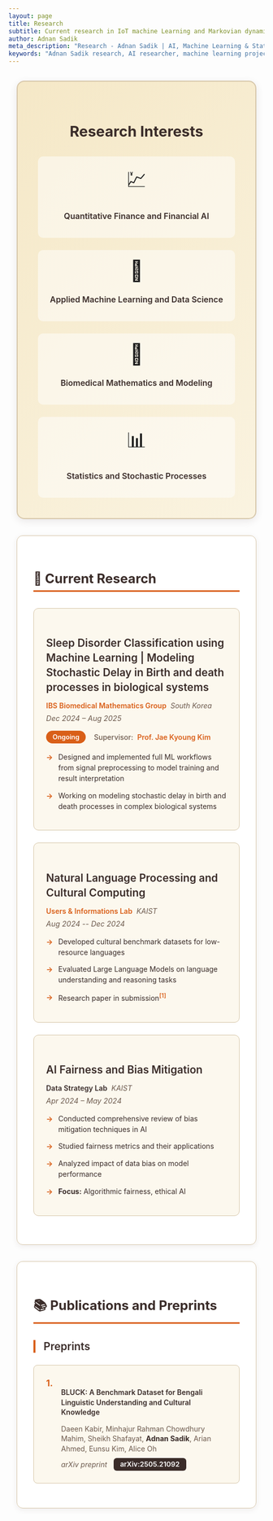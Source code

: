 ```yaml
---
layout: page
title: Research
subtitle: Current research in IoT machine Learning and Markovian dynamics.
author: Adnan Sadik
meta_description: "Research - Adnan Sadik | AI, Machine Learning & Statistical Learning projects in sleep disorder classification and LLM evaluation"
keywords: "Adnan Sadik research, AI researcher, machine learning projects, data scientist, statistical learning, KAIST research"
---
```


<div class="research-container">

<div class="interests-overview-card">
<h2>Research Interests</h2>
<div class="interests-grid">
<div class="interest-area">
<div class="interest-icon">💹</div>
<h3>Quantitative Finance and Financial AI</h3>
</div>
<div class="interest-area">
<div class="interest-icon">🔬</div>
<h3>Applied Machine Learning and Data Science</h3>
</div>
<div class="interest-area">
<div class="interest-icon">🧬</div>
<h3>Biomedical Mathematics and Modeling</h3>
</div>
<div class="interest-area">
<div class="interest-icon">📊</div>
<h3>Statistics and Stochastic Processes</h3>
</div>
</div>
</div>

<div class="current-research-card">
<h2>🔬 Current Research</h2>

<div class="research-project">
<div class="project-header">
<h3>Sleep Disorder Classification using Machine Learning | Modeling Stochastic Delay in Birth and death processes in biological systems</h3>
<div class="institution">
<a href="https://www.ibs.re.kr/bimag/" class="institution-link">IBS Biomedical Mathematics Group</a>
<span class="location">South Korea</span>
</div>
<span class="duration">Dec 2024 – Aug 2025</span>
</div>
<div class="project-details">
<div class="status-badge ongoing">Ongoing</div>
<div class="supervisor">
<span class="supervisor-label">Supervisor:</span>
<a href="https://mathsci.kaist.ac.kr/~jaekkim/" class="supervisor-link">Prof. Jae Kyoung Kim</a>
</div>
</div>
<div class="project-content">
<ul class="research-highlights">
<li>Designed and implemented full ML workflows from signal preprocessing to model training and result interpretation</li>
<li>Working on modeling stochastic delay in birth and death processes in complex biological systems</li>
</ul>
</div>
</div>

<div class="research-project">
<div class="project-header">
<h3>Natural Language Processing and Cultural Computing</h3>
<div class="institution">
<a href="https://uilab.kr/" class="institution-link">Users & Informations Lab</a>
<span class="location">KAIST</span>
</div>
<span class="duration">Aug 2024 -- Dec 2024</span>
</div>
<div class="project-content">
<ul class="research-highlights">
<li>Developed cultural benchmark datasets for low-resource languages</li>
<li>Evaluated Large Language Models on language understanding and reasoning tasks</li>
<li>Research paper in submission<sup><a href="#preprint-1" class="ref-link">[1]</a></sup></li>
</ul>
</div>
</div>

<div class="research-project">
<div class="project-header">
<h3>AI Fairness and Bias Mitigation</h3>
<div class="institution">
<span class="institution-name">Data Strategy Lab</span>
<span class="location">KAIST</span>
</div>
<span class="duration">Apr 2024 – May 2024</span>
</div>
<div class="project-content">
<ul class="research-highlights">
<li>Conducted comprehensive review of bias mitigation techniques in AI</li>
<li>Studied fairness metrics and their applications</li>
<li>Analyzed impact of data bias on model performance</li>
<li><strong>Focus:</strong> Algorithmic fairness, ethical AI</li>
</ul>
</div>
</div>

</div>

<div class="publications-card">
<h2>📚 Publications and Preprints</h2>

<div class="publications-section">
<h3>Preprints</h3>
<div class="publication-item" id="preprint-1">
<div class="pub-number">1.</div>
<div class="pub-content">
<h4>BLUCK: A Benchmark Dataset for Bengali Linguistic Understanding and Cultural Knowledge</h4>
<div class="authors">
Daeen Kabir, Minhajur Rahman Chowdhury Mahim, Sheikh Shafayat, <strong>Adnan Sadik</strong>, Arian Ahmed, Eunsu Kim, Alice Oh
</div>
<div class="pub-venue">
<em>arXiv preprint</em>
<a href="https://arxiv.org/abs/2505.21092" class="arxiv-link" target="_blank">arXiv:2505.21092</a>
</div>
</div>
</div>
</div>

</div>

</div>

<style>
/* Research Page Styling */
.research-container {
  max-width: 1000px;
  margin: 0 auto;
  padding: 1rem;
}

.interests-overview-card {
  background: linear-gradient(135deg, #F5E8C7 0%, #FAF3E0 100%);
  border: 2px solid #D6C6A9;
  border-radius: 15px;
  padding: 2.5rem;
  margin-bottom: 2rem;
  box-shadow: 0 4px 15px rgba(58, 44, 41, 0.1);
  transition: all 0.3s ease;
}

.interests-overview-card:hover {
  transform: translateY(-5px);
  box-shadow: 0 8px 25px rgba(58, 44, 41, 0.15);
  border-color: #D95F18;
}

.interests-overview-card h2 {
  color: #3A2C29;
  text-align: center;
  margin-bottom: 2rem;
  font-weight: bold;
  font-size: 1.8rem;
}

.interests-grid {
  display: grid;
  grid-template-columns: repeat(auto-fit, minmax(200px, 1fr));
  gap: 1.5rem;
}

.interest-area {
  text-align: center;
  padding: 1rem;
  background: rgba(255, 255, 255, 0.5);
  border-radius: 10px;
  transition: all 0.3s ease;
}

.interest-area:hover {
  transform: translateY(-3px);
  background: rgba(255, 255, 255, 0.8);
  box-shadow: 0 4px 12px rgba(58, 44, 41, 0.1);
}

.interest-icon {
  font-size: 2.5rem;
  margin-bottom: 1rem;
  display: block;
  transition: all 0.3s ease;
}

.interest-area:hover .interest-icon {
  transform: scale(1.1);
}

.interest-area h3 {
  color: #3A2C29;
  font-size: 1rem;
  font-weight: 600;
  line-height: 1.3;
}

.current-research-card, .publications-card {
  background: rgba(255, 255, 255, 0.9);
  border: 1px solid #D6C6A9;
  border-radius: 12px;
  padding: 2rem;
  margin-bottom: 2rem;
  box-shadow: 0 3px 12px rgba(58, 44, 41, 0.08);
  transition: all 0.3s ease;
}

.current-research-card:hover, .publications-card:hover {
  transform: translateY(-3px);
  box-shadow: 0 6px 20px rgba(58, 44, 41, 0.12);
  border-color: #C4470D;
}

.current-research-card h2, .publications-card h2 {
  color: #3A2C29;
  border-bottom: 3px solid #D95F18;
  padding-bottom: 0.5rem;
  margin-bottom: 2rem;
  font-weight: bold;
  font-size: 1.6rem;
}

.research-project {
  background: rgba(245, 232, 199, 0.3);
  border: 1px solid #D6C6A9;
  border-radius: 10px;
  padding: 1.5rem;
  margin-bottom: 1.5rem;
  transition: all 0.3s ease;
  position: relative;
  overflow: hidden;
}

.research-project::before {
  content: '';
  position: absolute;
  top: 0;
  left: -100%;
  width: 100%;
  height: 100%;
  background: linear-gradient(90deg, transparent, rgba(217, 95, 24, 0.05), transparent);
  transition: all 0.6s ease;
}

.research-project:hover {
  transform: translateX(5px);
  border-color: #D95F18;
  box-shadow: 0 4px 15px rgba(58, 44, 41, 0.1);
  background: rgba(245, 232, 199, 0.5);
}

.research-project:hover::before {
  left: 100%;
}

.project-header {
  margin-bottom: 1rem;
}

.project-header h3 {
  color: #3A2C29;
  font-weight: 600;
  font-size: 1.3rem;
  margin-bottom: 0.8rem;
  line-height: 1.4;
}

.institution {
  display: flex;
  align-items: center;
  gap: 0.5rem;
  margin-bottom: 0.5rem;
}

.institution-link {
  color: #D95F18 !important;
  text-decoration: none !important;
  font-weight: 600;
  transition: all 0.3s ease;
}

.institution-link:hover {
  color: #C4470D !important;
  text-decoration: underline !important;
}

.institution-name {
  color: #3A2C29;
  font-weight: 600;
}

.location {
  color: #6D5A4D;
  font-style: italic;
}

.duration {
  color: #6D5A4D;
  font-style: italic;
  font-size: 0.9rem;
}

.project-details {
  display: flex;
  align-items: center;
  gap: 1rem;
  margin-top: 1rem;
}

.status-badge {
  padding: 0.3rem 0.8rem;
  border-radius: 15px;
  font-size: 0.8rem;
  font-weight: 600;
}

.status-badge.ongoing {
  background: #D95F18;
  color: white;
}

.supervisor {
  display: flex;
  align-items: center;
  gap: 0.5rem;
}

.supervisor-label {
  color: #6D5A4D;
  font-weight: 500;
}

.supervisor-link {
  color: #D95F18 !important;
  text-decoration: none !important;
  font-weight: 600;
  transition: all 0.3s ease;
}

.supervisor-link:hover {
  color: #C4470D !important;
  text-decoration: underline !important;
}

.project-content {
  margin-top: 1rem;
}

.research-highlights {
  list-style: none;
  padding: 0;
  margin: 0;
}

.research-highlights li {
  position: relative;
  padding-left: 1.5rem;
  margin-bottom: 0.8rem;
  color: #3A2C29;
  line-height: 1.5;
}

.research-highlights li::before {
  content: '→';
  position: absolute;
  left: 0;
  color: #D95F18;
  font-weight: bold;
}

.ref-link {
  color: #D95F18 !important;
  text-decoration: none !important;
  font-weight: 600;
  transition: all 0.3s ease;
}

.ref-link:hover {
  color: #C4470D !important;
  text-decoration: underline !important;
}

.publications-section h3 {
  color: #3A2C29;
  font-size: 1.3rem;
  font-weight: 600;
  margin-bottom: 1.5rem;
  border-left: 4px solid #D95F18;
  padding-left: 1rem;
}

.publication-item {
  display: flex;
  gap: 1rem;
  background: rgba(245, 232, 199, 0.3);
  border: 1px solid #D6C6A9;
  border-radius: 8px;
  padding: 1.5rem;
  margin-bottom: 1rem;
  transition: all 0.3s ease;
}

.publication-item:hover {
  transform: translateY(-2px);
  border-color: #D95F18;
  box-shadow: 0 4px 12px rgba(58, 44, 41, 0.1);
}

.pub-number {
  color: #D95F18;
  font-weight: bold;
  font-size: 1.1rem;
  flex-shrink: 0;
}

.pub-content h4 {
  color: #3A2C29;
  font-weight: 600;
  margin-bottom: 0.8rem;
  line-height: 1.4;
}

.authors {
  color: #6D5A4D;
  margin-bottom: 0.5rem;
  line-height: 1.4;
}

.authors strong {
  color: #3A2C29;
}

.pub-venue {
  display: flex;
  align-items: center;
  gap: 0.8rem;
}

.pub-venue em {
  color: #6D5A4D;
}

.arxiv-link {
  background: #3A2C29;
  color: white !important;
  padding: 0.3rem 0.8rem;
  border-radius: 6px;
  text-decoration: none !important;
  font-weight: 600;
  font-size: 0.85rem;
  transition: all 0.3s ease;
}

.arxiv-link:hover {
  background: #D95F18;
  transform: scale(1.05);
}

/* Dark Mode Support */
[data-theme="dark"] .interests-overview-card {
  background: linear-gradient(135deg, #3A2418 0%, #2C1810 100%);
  border-color: #5A3825;
}

[data-theme="dark"] .interests-overview-card h2 {
  color: #F5E8C7;
}

[data-theme="dark"] .interest-area {
  background: rgba(58, 36, 24, 0.5);
}

[data-theme="dark"] .interest-area:hover {
  background: rgba(58, 36, 24, 0.8);
}

[data-theme="dark"] .interest-area h3 {
  color: #F5E8C7;
}

[data-theme="dark"] .current-research-card,
[data-theme="dark"] .publications-card {
  background: rgba(58, 36, 24, 0.8);
  border-color: #5A3825;
}

[data-theme="dark"] .current-research-card h2,
[data-theme="dark"] .publications-card h2 {
  color: #F5E8C7;
  border-bottom-color: #FF8A4C;
}

[data-theme="dark"] .research-project,
[data-theme="dark"] .publication-item {
  background: rgba(58, 36, 24, 0.6);
  border-color: #5A3825;
}

[data-theme="dark"] .research-project:hover,
[data-theme="dark"] .publication-item:hover {
  background: rgba(58, 36, 24, 0.8);
  border-color: #FF8A4C;
}

[data-theme="dark"] .project-header h3,
[data-theme="dark"] .pub-content h4 {
  color: #F5E8C7;
}

[data-theme="dark"] .institution-name,
[data-theme="dark"] .research-highlights li,
[data-theme="dark"] .authors strong {
  color: #F5E8C7;
}

[data-theme="dark"] .location,
[data-theme="dark"] .duration,
[data-theme="dark"] .supervisor-label,
[data-theme="dark"] .authors,
[data-theme="dark"] .pub-venue em {
  color: #D6C6A9;
}

[data-theme="dark"] .institution-link,
[data-theme="dark"] .supervisor-link,
[data-theme="dark"] .ref-link {
  color: #FF8A4C !important;
}

[data-theme="dark"] .institution-link:hover,
[data-theme="dark"] .supervisor-link:hover,
[data-theme="dark"] .ref-link:hover {
  color: #FF6B2B !important;
}

[data-theme="dark"] .status-badge.ongoing {
  background: #FF8A4C;
  color: #2C1810;
}

[data-theme="dark"] .research-highlights li::before {
  color: #FF8A4C;
}

[data-theme="dark"] .publications-section h3 {
  color: #F5E8C7;
  border-left-color: #FF8A4C;
}

[data-theme="dark"] .pub-number {
  color: #FF8A4C;
}

[data-theme="dark"] .arxiv-link {
  background: #FF8A4C;
  color: #2C1810 !important;
}

[data-theme="dark"] .arxiv-link:hover {
  background: #FF6B2B;
}

/* Responsive Design */
@media (max-width: 768px) {
  .research-container {
    padding: 0.5rem;
  }
  
  .interests-overview-card {
    padding: 1.5rem;
  }
  
  .interests-grid {
    grid-template-columns: repeat(auto-fit, minmax(150px, 1fr));
    gap: 1rem;
  }
  
  .current-research-card, .publications-card {
    padding: 1.5rem;
  }
  
  .research-project, .publication-item {
    padding: 1rem;
  }
  
  .project-details {
    flex-direction: column;
    align-items: flex-start;
    gap: 0.5rem;
  }
  
  .institution {
    flex-direction: column;
    align-items: flex-start;
    gap: 0.25rem;
  }
  
  .publication-item {
    flex-direction: column;
    gap: 0.5rem;
  }
  
  .pub-venue {
    flex-direction: column;
    align-items: flex-start;
    gap: 0.5rem;
  }
}
</style>



